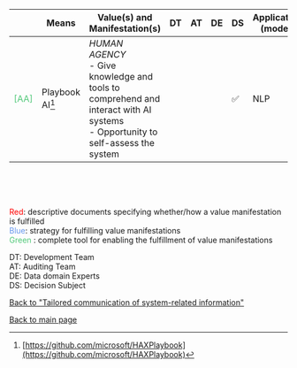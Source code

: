 |       | Means  | Value(s) and Manifestation(s)| DT|AT | DE | DS | Application (model) | Approach | Visual elements | Additional details
| ----------- |  --------------------------- | ---------------  |------------------------------|-------------| ----------------------|----------------------|----------------------------|--------------------|------------------------|--------------------------------- |
<span style="color:#50C878">[AA]</span> | Playbook AI[^24] | *HUMAN AGENCY* <br> - Give knowledge and tools to comprehend and interact with AI systems<br> - Opportunity to self-assess the system  | | | | ✅| NLP| Early AI prototyping|  Interactive survey  || 

<br>
<br>
<br>

<span style="color:red">Red</span>: descriptive documents specifying whether/how a value manifestation is fulfilled<br>
<span style="color:#6495ED">Blue</span>: strategy for fulfilling value manifestations<br>
<span style="color:#50C878">Green</span> : complete tool for enabling the fulfillment of value manifestations <br>

DT: Development Team <br>
AT: Auditing Team <br>
DE: Data domain Experts <br>
DS: Decision Subject<br>

[^24]: [https://github.com/microsoft/HAXPlaybook](https://github.com/microsoft/HAXPlaybook)

[Back to "Tailored communication of system-related information"](../Table3A.md)

[Back to main page](../index.md)
